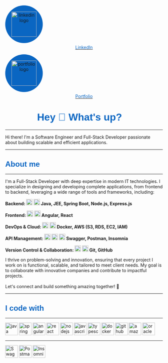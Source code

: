 <!-- LinkedIn and Portfolio Links -->
<p align="center" style="display: flex; justify-content: center; align-items: center; gap: 30px;">
  <!-- LinkedIn Icon -->
  <a href="https://www.linkedin.com/in/mohamed-amine-naimi-907656263/" target="_blank" style="text-align: center;">
    <div style="background-color: #0A66C2; padding: 20px; border-radius: 50%; display: inline-block;">
      <img src="https://cdn.jsdelivr.net/gh/devicons/devicon/icons/linkedin/linkedin-original.svg" 
           style="width: 80px; height: 80px; object-fit: cover;" 
           alt="linkedin logo" />
    </div>
    <p style="color: #0A66C2; margin-top: 5px;">LinkedIn</p>
  </a>
  
  <!-- Portfolio Icon -->
  <a href="https://eng-mohamedaminenaimi.github.io/portfolio/" target="_blank" style="text-align: center;">
    <div style="background-color: #0A66C2; padding: 20px; border-radius: 50%; display: inline-block;">
      <img src="https://raw.githubusercontent.com/Eng-MohamedAmineNaimi/portfolio/main/src/assets/tech/aminos2.jpg" 
           style="width: 80px; height: 80px; object-fit: cover;" 
           alt="portfolio logo" />
    </div>
    <p style="color: #0A66C2; margin-top: 5px;">Portfolio</p>
  </a>
</p>

<h1 align="center">
  <svg width="300" height="40" xmlns="http://www.w3.org/2000/svg">
    <text x="0" y="30" font-family="Arial" font-size="32" fill="#0A66C2" font-weight="bold">Hey 👋 What's up?</text>
  </svg>
</h1>

---

<p align="left">Hi there! I'm a Software Engineer and Full-Stack Developer passionate about building scalable and efficient applications.</p>

---

<h2 align="left">
  <svg width="150" height="30" xmlns="http://www.w3.org/2000/svg">
    <text x="0" y="25" font-family="Arial" font-size="24" fill="#0A66C2" font-weight="bold">About me</text>
  </svg>
</h2>

---

<p align="left">I'm a Full-Stack Developer with deep expertise in modern IT technologies. I specialize in designing and developing complete applications, from frontend to backend, leveraging a wide range of tools and frameworks, including:</p>

<p align="left" style="font-weight: bold;">Backend: 
  <img src="https://cdn.jsdelivr.net/gh/devicons/devicon/icons/java/java-original.svg" height="20" alt="java logo" /> 
  <img src="https://cdn.jsdelivr.net/gh/devicons/devicon/icons/spring/spring-original.svg" height="20" alt="spring logo" /> 
  Java, JEE, Spring Boot, Node.js, Express.js
</p>

<p align="left" style="font-weight: bold;">Frontend: 
  <img src="https://cdn.jsdelivr.net/gh/devicons/devicon/icons/angularjs/angularjs-original.svg" height="20" alt="angularjs logo" /> 
  <img src="https://cdn.jsdelivr.net/gh/devicons/devicon/icons/react/react-original.svg" height="20" alt="react logo" /> 
  Angular, React
</p>

<p align="left" style="font-weight: bold;">DevOps & Cloud: 
  <img src="https://cdn.jsdelivr.net/gh/devicons/devicon/icons/docker/docker-original.svg" height="20" alt="docker logo" /> 
  <img src="https://cdn.jsdelivr.net/gh/devicons/devicon/icons/amazonwebservices/amazonwebservices-line-wordmark.svg" height="20" alt="aws logo" /> 
  Docker, AWS (S3, RDS, EC2, IAM)
</p>

<p align="left" style="font-weight: bold;">API Management: 
  <img src="https://cdn.jsdelivr.net/gh/devicons/devicon/icons/swagger/swagger-original.svg" height="20" alt="swagger logo" /> 
  <img src="https://img.shields.io/badge/Postman-%23FF6C37.svg?style=flat&logo=postman&logoColor=white" height="20" alt="postman badge" /> 
  <img src="https://img.shields.io/badge/Insomnia-%234000BF.svg?style=flat&logo=insomnia&logoColor=white" height="20" alt="insomnia badge" /> 
  Swagger, Postman, Insomnia
</p>

<p align="left" style="font-weight: bold;">Version Control & Collaboration: 
  <img src="https://cdn.jsdelivr.net/gh/devicons/devicon/icons/git/git-original.svg" height="20" alt="git logo" /> 
  <img src="https://cdn.jsdelivr.net/gh/devicons/devicon/icons/github/github-original.svg" height="20" alt="github logo" /> 
  Git, GitHub
</p>

<p align="left">I thrive on problem-solving and innovation, ensuring that every project I work on is functional, scalable, and tailored to meet client needs. My goal is to collaborate with innovative companies and contribute to impactful projects.<br><br>Let's connect and build something amazing together! 🚀</p>

---

<h2 align="left">
  <svg width="180" height="30" xmlns="http://www.w3.org/2000/svg">
    <text x="0" y="25" font-family="Arial" font-size="24" fill="#0A66C2" font-weight="bold">I code with</text>
  </svg>
</h2>

---

<div align="left">
  <img src="https://cdn.jsdelivr.net/gh/devicons/devicon/icons/java/java-original.svg" height="40" alt="java logo" />
  <img src="https://cdn.jsdelivr.net/gh/devicons/devicon/icons/spring/spring-original.svg" height="40" alt="spring logo" />
  <img src="https://cdn.jsdelivr.net/gh/devicons/devicon/icons/angularjs/angularjs-original.svg" height="40" alt="angularjs logo" />
  <img src="https://cdn.jsdelivr.net/gh/devicons/devicon/icons/react/react-original.svg" height="40" alt="react logo" />
  <img src="https://cdn.jsdelivr.net/gh/devicons/devicon/icons/nodejs/nodejs-original.svg" height="40" alt="nodejs logo" />
  <img src="https://cdn.jsdelivr.net/gh/devicons/devicon/icons/javascript/javascript-original.svg" height="40" alt="javascript logo" />
  <img src="https://cdn.jsdelivr.net/gh/devicons/devicon/icons/typescript/typescript-original.svg" height="40" alt="typescript logo" />
  <img src="https://cdn.jsdelivr.net/gh/devicons/devicon/icons/docker/docker-original.svg" height="40" alt="docker logo" />
  <img src="https://cdn.jsdelivr.net/gh/devicons/devicon/icons/github/github-original.svg" height="40" alt="github logo" />
  <img src="https://cdn.jsdelivr.net/gh/devicons/devicon/icons/amazonwebservices/amazonwebservices-line-wordmark.svg" height="40" alt="amazonwebservices logo" />
  <img src="https://cdn.jsdelivr.net/gh/devicons/devicon/icons/oracle/oracle-original.svg" height="40" alt="oracle logo" />
</div>

---

<div>
  <img src="https://img.shields.io/badge/Swagger-%2385EA2D.svg?style=flat&logo=swagger&logoColor=black" height="40" alt="Swagger badge" />
  <img src="https://img.shields.io/badge/Postman-%23FF6C37.svg?style=flat&logo=postman&logoColor=white" height="40" alt="Postman badge" />
  <img src="https://img.shields.io/badge/Insomnia-%234000BF.svg?style=flat&logo=insomnia&logoColor=white" height="40" alt="Insomnia badge" />
</div>
